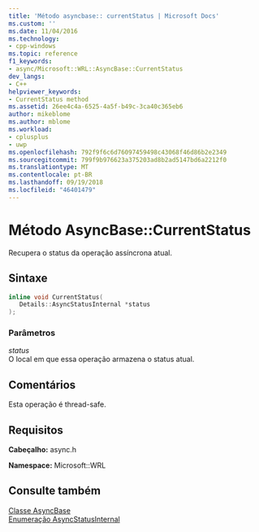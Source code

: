 ```yaml
---
title: 'Método asyncbase:: currentStatus | Microsoft Docs'
ms.custom: ''
ms.date: 11/04/2016
ms.technology:
- cpp-windows
ms.topic: reference
f1_keywords:
- async/Microsoft::WRL::AsyncBase::CurrentStatus
dev_langs:
- C++
helpviewer_keywords:
- CurrentStatus method
ms.assetid: 26ee4c4a-6525-4a5f-b49c-3ca40c365eb6
author: mikeblome
ms.author: mblome
ms.workload:
- cplusplus
- uwp
ms.openlocfilehash: 792f9f6c6d76097459498c43068f46d86b2e2349
ms.sourcegitcommit: 799f9b976623a375203ad8b2ad5147bd6a2212f0
ms.translationtype: MT
ms.contentlocale: pt-BR
ms.lasthandoff: 09/19/2018
ms.locfileid: "46401479"
---
```

# <a name="asyncbasecurrentstatus-method"></a>Método AsyncBase::CurrentStatus

Recupera o status da operação assíncrona atual.

## <a name="syntax"></a>Sintaxe

```cpp
inline void CurrentStatus(
   Details::AsyncStatusInternal *status
);
```

### <a name="parameters"></a>Parâmetros

*status*<br/>
O local em que essa operação armazena o status atual.

## <a name="remarks"></a>Comentários

Esta operação é thread-safe.

## <a name="requirements"></a>Requisitos

**Cabeçalho:** async.h

**Namespace:** Microsoft::WRL

## <a name="see-also"></a>Consulte também

[Classe AsyncBase](../windows/asyncbase-class.md)<br/>
[Enumeração AsyncStatusInternal](../windows/asyncstatusinternal-enumeration.md)